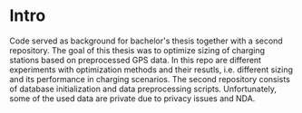 # Intro
Code served as background for bachelor's thesis together with a second repository. The goal of this thesis was to optimize sizing of charging stations based on preprocessed GPS data. In this repo are different experiments with optimization methods and their resutls, i.e. different sizing and its performance in charging scenarios. The second repository consists of database initialization and data preprocessing scripts. Unfortunately, some of the used data are private due to privacy issues and NDA.

